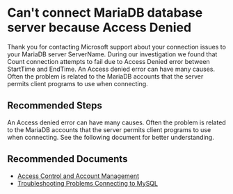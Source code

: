 <properties
	pageTitle="Orcas MariaDB Server Login Failed with Access Denied"
	description="RCA - Login Failed with Access Denied"
	infoBubbleText="Login Failed with Access Denied detected. See details on the right"
	service="microsoft.dbformariadb"
	resource="dbformariadb"
	authors="congwang"
	ms.author="conwan"
	displayOrder="100"
	articleId="dbformariadb-access-denied"
	diagnosticScenario="OrcasMariaDBAccessDenied"
	selfHelpType="rca"
	resourceTags="servers, databases"
	cloudEnvironments="public"
	ownershipId="ASEP_ContentService_Placeholder"
/>
# Can't connect MariaDB database server because Access Denied

<!--issueDescription-->
Thank you for contacting Microsoft support about your connection issues to your MariaDB server <!--$ServerName-->ServerName<!--/$ServerName-->. During our investigation we found that <!--$Count-->Count<!--/$Count--> connection attempts to fail due to Access Denied error between <!--$StartTime-->StartTime<!--/$StartTime--> and <!--$EndTime-->EndTime<!--/$EndTime-->. An Access denied error can have many causes. Often the problem is related to the MariaDB accounts that the server permits client programs to use when connecting.
<!--/issueDescription-->

## **Recommended Steps**

An Access denied error can have many causes. Often the problem is related to the MariaDB accounts that the server permits client programs to use when connecting. See the following document for better understanding.

## **Recommended Documents**

* [Access Control and Account Management](https://dev.mysql.com/doc/refman/5.6/en/access-control.html)
* [Troubleshooting Problems Connecting to MySQL ](https://dev.mysql.com/doc/refman/5.6/en/problems-connecting.html)
